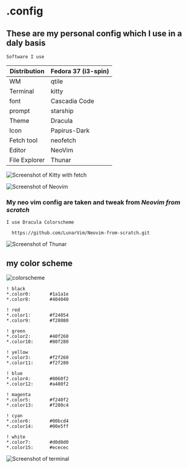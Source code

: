 # .config 
   
   ## These are my personal config which I use in a daly basis

`Software I use`  

Distribution  | Fedora 37 (i3-spin)
------------- | -------------
WM            | qtile
Terminal      | kitty
font          | Cascadia Code
prompt        | starship
Theme         | Dracula
Icon          | Papirus-Dark 
Fetch tool    | neofetch
Editor        | NeoVim
File Explorer | Thunar

  ![Screenshot of Kitty with fetch](https://imgur.com/D7c1Pwm.png) 
  
  ![Screenshot of Neovim](https://imgur.com/bjH3Zrh.png) 
  ### My neo vim config are taken and tweak from _Neovim from scratch_ 
    
   `I use Dracula Colorscheme`
  
      https://github.com/LunarVim/Neovim-from-scratch.git
  
  ![Screenshot of Thunar](https://imgur.com/tDPwMhQ.png) 
  ## my color scheme
  
  ![colorscheme](https://i.imgur.com/GDnSX6H.png)

```
! black
*.color0:       #1a1a1e
*.color8:       #404040

! red
*.color1:       #f24054
*.color9:       #f28080

! green
*.color2:       #40f260
*.color10:      #80f280

! yellow
*.color3:       #f2f260
*.color11:      #f2f280

! blue
*.color4:       #8060f2
*.color12:      #a480f2

! magenta
*.color5:       #f240f2
*.color13:      #f280c4

! cyan
*.color6:       #00bcd4
*.color14:      #00e5ff

! white
*.color7:       #d0d0d0
*.color15:      #ececec

```
  
  ![Screenshot of terminal](https://imgur.com/wqH9K3h.png) 
